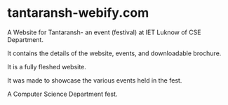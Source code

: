 # tantaransh-webify.com

A Website for Tantaransh- an event (festival) at IET Luknow of CSE Department.

It contains the details of the website, events, and downloadable brochure.

It is a fully fleshed website.

It was made to showcase the various events held in the fest.

A Computer Science Department fest.

